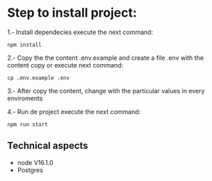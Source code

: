 
# Step to install project:

1.- Install dependecies execute the next command:
```
npm install
```

2.- Copy the the content .env.example and create a file .env with the content copy or execute next command:
```
cp .env.example .env
```
3.- After copy the content, change with the particular values in every enviroments 

4.- Run de project execute the next command:
```
npm run start
```

## Technical aspects
- node V16.1.0
- Postgres

